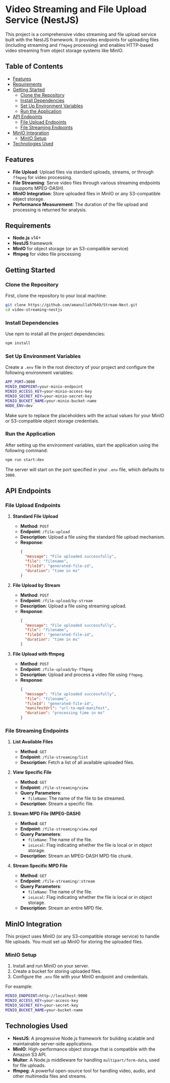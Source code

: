 # Video Streaming and File Upload Service (NestJS)

This project is a comprehensive video streaming and file upload service built with the NestJS framework. It provides endpoints for uploading files (including streaming and `ffmpeg` processing) and enables HTTP-based video streaming from object storage systems like MinIO.

## Table of Contents

- [Features](#features)
- [Requirements](#requirements)
- [Getting Started](#getting-started)
  - [Clone the Repository](#clone-the-repository)
  - [Install Dependencies](#install-dependencies)
  - [Set Up Environment Variables](#set-up-environment-variables)
  - [Run the Application](#run-the-application)
- [API Endpoints](#api-endpoints)
  - [File Upload Endpoints](#file-upload-endpoints)
  - [File Streaming Endpoints](#file-streaming-endpoints)
- [MinIO Integration](#minio-integration)
  - [MinIO Setup](#minio-setup)
- [Technologies Used](#technologies-used)

## Features

- **File Upload**: Upload files via standard uploads, streams, or through `ffmpeg` for video processing.
- **File Streaming**: Serve video files through various streaming endpoints (supports MPEG-DASH).
- **MinIO Integration**: Store uploaded files in MinIO or any S3-compatible object storage.
- **Performance Measurement**: The duration of the file upload and processing is returned for analysis.

## Requirements

- **Node.js** v14+
- **NestJS** framework
- **MinIO** for object storage (or an S3-compatible service)
- **ffmpeg** for video file processing

## Getting Started

### Clone the Repository

First, clone the repository to your local machine:

```bash
git clone https://github.com/amanullah7649/Stream-Nest.git
cd video-streaming-nestjs
```

### Install Dependencies

Use npm to install all the project dependencies:

```bash
npm install
```

### Set Up Environment Variables

Create a `.env` file in the root directory of your project and configure the following environment variables:

```bash
APP_PORT=3000
MINIO_ENDPOINT=your-minio-endpoint
MINIO_ACCESS_KEY=your-minio-access-key
MINIO_SECRET_KEY=your-minio-secret-key
MINIO_BUCKET_NAME=your-minio-bucket-name
NODE_ENV=dev
```

Make sure to replace the placeholders with the actual values for your MinIO or S3-compatible object storage credentials.

### Run the Application

After setting up the environment variables, start the application using the following command:

```bash
npm run start:dev
```

The server will start on the port specified in your `.env` file, which defaults to `3000`.

## API Endpoints

### File Upload Endpoints

1. **Standard File Upload**

   - **Method**: `POST`
   - **Endpoint**: `/file-upload`
   - **Description**: Upload a file using the standard file upload mechanism.
   - **Response**:
     ```json
     {
       "message": "File uploaded successfully",
       "file": "filename",
       "fileId": "generated-file-id",
       "duration": "time in ms"
     }
     ```

2. **File Upload by Stream**

   - **Method**: `POST`
   - **Endpoint**: `/file-upload/by-stream`
   - **Description**: Upload a file using streaming upload.
   - **Response**:
     ```json
     {
       "message": "File uploaded successfully",
       "file": "filename",
       "fileId": "generated-file-id",
       "duration": "time in ms"
     }
     ```

3. **File Upload with ffmpeg**

   - **Method**: `POST`
   - **Endpoint**: `/file-upload/by-ffmpeg`
   - **Description**: Upload and process a video file using `ffmpeg`.
   - **Response**:
     ```json
     {
       "message": "File uploaded successfully",
       "file": "filename",
       "fileId": "generated-file-id",
       "manifestUrl": "url-to-mpd-manifest",
       "duration": "processing time in ms"
     }
     ```

### File Streaming Endpoints

1. **List Available Files**

   - **Method**: `GET`
   - **Endpoint**: `/file-streaming/list`
   - **Description**: Fetch a list of all available uploaded files.

2. **View Specific File**

   - **Method**: `GET`
   - **Endpoint**: `/file-streaming/view`
   - **Query Parameters**:
     - `fileName`: The name of the file to be streamed.
   - **Description**: Stream a specific file.

3. **Stream MPD File (MPEG-DASH)**

   - **Method**: `GET`
   - **Endpoint**: `/file-streaming/view.mpd`
   - **Query Parameters**:
     - `fileName`: The name of the file.
     - `isLocal`: Flag indicating whether the file is local or in object storage.
   - **Description**: Stream an MPEG-DASH MPD file chunk.

4. **Stream Specific MPD File**

   - **Method**: `GET`
   - **Endpoint**: `/file-streaming/:stream`
   - **Query Parameters**:
     - `fileName`: The name of the file.
     - `isLocal`: Flag indicating whether the file is local or in object storage.
   - **Description**: Stream an entire MPD file.

## MinIO Integration

This project uses MinIO (or any S3-compatible storage service) to handle file uploads. You must set up MinIO for storing the uploaded files.

### MinIO Setup

1. Install and run MinIO on your server.
2. Create a bucket for storing uploaded files.
3. Configure the `.env` file with your MinIO endpoint and credentials.

For example:

```bash
MINIO_ENDPOINT=http://localhost:9000
MINIO_ACCESS_KEY=your-access-key
MINIO_SECRET_KEY=your-secret-key
MINIO_BUCKET_NAME=your-bucket-name
```

## Technologies Used

- **NestJS**: A progressive Node.js framework for building scalable and maintainable server-side applications.
- **MinIO**: High-performance object storage that is compatible with the Amazon S3 API.
- **Multer**: A Node.js middleware for handling `multipart/form-data`, used for file uploads.
- **ffmpeg**: A powerful open-source tool for handling video, audio, and other multimedia files and streams.
